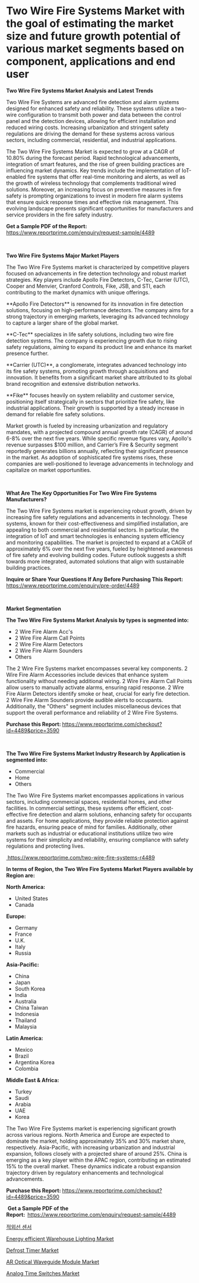 <p><h1>Two Wire Fire Systems Market with the goal of estimating the market size and future growth potential of various market segments based on component, applications and end user</h1></p><p><strong>Two Wire Fire Systems Market Analysis and Latest Trends</strong></p>
<p><p>Two Wire Fire Systems are advanced fire detection and alarm systems designed for enhanced safety and reliability. These systems utilize a two-wire configuration to transmit both power and data between the control panel and the detection devices, allowing for efficient installation and reduced wiring costs. Increasing urbanization and stringent safety regulations are driving the demand for these systems across various sectors, including commercial, residential, and industrial applications.</p><p>The Two Wire Fire Systems Market is expected to grow at a CAGR of 10.80% during the forecast period. Rapid technological advancements, integration of smart features, and the rise of green building practices are influencing market dynamics. Key trends include the implementation of IoT-enabled fire systems that offer real-time monitoring and alerts, as well as the growth of wireless technology that complements traditional wired solutions. Moreover, an increasing focus on preventive measures in fire safety is prompting organizations to invest in modern fire alarm systems that ensure quick response times and effective risk management. This evolving landscape presents significant opportunities for manufacturers and service providers in the fire safety industry.</p></p>
<p><strong>Get a Sample PDF of the Report:&nbsp;</strong> <a href="https://www.reportprime.com/enquiry/request-sample/4489?utm_campaign=39&utm_medium=2&utm_source=Github&utm_content=ia&utm_term=19032025&utm_id=two-wire-fire-systems">https://www.reportprime.com/enquiry/request-sample/4489</a></p>
<p>&nbsp;</p>
<p><strong>Two Wire Fire Systems Major Market Players</strong></p>
<p><p>The Two Wire Fire Systems market is characterized by competitive players focused on advancements in fire detection technology and robust market strategies. Key players include Apollo Fire Detectors, C-Tec, Carrier (UTC), Cooper and Menvier, Cranford Controls, Fike, JSB, and STI, each contributing to the market dynamics with unique offerings.</p><p>**Apollo Fire Detectors** is renowned for its innovation in fire detection solutions, focusing on high-performance detectors. The company aims for a strong trajectory in emerging markets, leveraging its advanced technology to capture a larger share of the global market.</p><p>**C-Tec** specializes in life safety solutions, including two wire fire detection systems. The company is experiencing growth due to rising safety regulations, aiming to expand its product line and enhance its market presence further. </p><p>**Carrier (UTC)**, a conglomerate, integrates advanced technology into its fire safety systems, promoting growth through acquisitions and innovation. It benefits from a significant market share attributed to its global brand recognition and extensive distribution networks.</p><p>**Fike** focuses heavily on system reliability and customer service, positioning itself strategically in sectors that prioritize fire safety, like industrial applications. Their growth is supported by a steady increase in demand for reliable fire safety solutions.</p><p>Market growth is fueled by increasing urbanization and regulatory mandates, with a projected compound annual growth rate (CAGR) of around 6-8% over the next five years. While specific revenue figures vary, Apollo's revenue surpasses $100 million, and Carrier’s Fire & Security segment reportedly generates billions annually, reflecting their significant presence in the market. As adoption of sophisticated fire systems rises, these companies are well-positioned to leverage advancements in technology and capitalize on market opportunities.</p></p>
<p>&nbsp;</p>
<p><strong>What Are The Key Opportunities For Two Wire Fire Systems Manufacturers?</strong></p>
<p><p>The Two Wire Fire Systems market is experiencing robust growth, driven by increasing fire safety regulations and advancements in technology. These systems, known for their cost-effectiveness and simplified installation, are appealing to both commercial and residential sectors. In particular, the integration of IoT and smart technologies is enhancing system efficiency and monitoring capabilities. The market is projected to expand at a CAGR of approximately 6% over the next five years, fueled by heightened awareness of fire safety and evolving building codes. Future outlook suggests a shift towards more integrated, automated solutions that align with sustainable building practices.</p></p>
<p><strong>Inquire or Share Your Questions If Any Before Purchasing This Report:</strong> <a href="https://www.reportprime.com/enquiry/pre-order/4489?utm_campaign=39&utm_medium=2&utm_source=Github&utm_content=ia&utm_term=19032025&utm_id=two-wire-fire-systems">https://www.reportprime.com/enquiry/pre-order/4489</a></p>
<p>&nbsp;</p>
<p><strong>Market Segmentation</strong></p>
<p><strong>The Two Wire Fire Systems Market Analysis by types is segmented into:</strong></p>
<p><ul><li>2 Wire Fire Alarm Acc's</li><li>2 Wire Fire Alarm Call Points</li><li>2 Wire Fire Alarm Detectors</li><li>2 Wire Fire Alarm Sounders</li><li>Others</li></ul></p>
<p><p>The 2 Wire Fire Systems market encompasses several key components. 2 Wire Fire Alarm Accessories include devices that enhance system functionality without needing additional wiring. 2 Wire Fire Alarm Call Points allow users to manually activate alarms, ensuring rapid response. 2 Wire Fire Alarm Detectors identify smoke or heat, crucial for early fire detection. 2 Wire Fire Alarm Sounders provide audible alerts to occupants. Additionally, the "Others" segment includes miscellaneous devices that support the overall performance and reliability of 2 Wire Fire Systems.</p></p>
<p><strong>Purchase this Report:&nbsp;</strong><a href="https://www.reportprime.com/checkout?id=4489&price=3590&utm_campaign=39&utm_medium=2&utm_source=Github&utm_content=ia&utm_term=19032025&utm_id=two-wire-fire-systems">https://www.reportprime.com/checkout?id=4489&price=3590</a></p>
<p>&nbsp;</p>
<p><strong>The Two Wire Fire Systems Market Industry Research by Application is segmented into:</strong></p>
<p><ul><li>Commercial</li><li>Home</li><li>Others</li></ul></p>
<p><p>The Two Wire Fire Systems market encompasses applications in various sectors, including commercial spaces, residential homes, and other facilities. In commercial settings, these systems offer efficient, cost-effective fire detection and alarm solutions, enhancing safety for occupants and assets. For home applications, they provide reliable protection against fire hazards, ensuring peace of mind for families. Additionally, other markets such as industrial or educational institutions utilize two wire systems for their simplicity and reliability, ensuring compliance with safety regulations and protecting lives.</p></p>
<p><a href="https://www.reportprime.com/two-wire-fire-systems-r4489?utm_campaign=39&utm_medium=2&utm_source=Github&utm_content=ia&utm_term=19032025&utm_id=two-wire-fire-systems">&nbsp;https://www.reportprime.com/two-wire-fire-systems-r4489</a></p>
<p><strong>In terms of Region, the Two Wire Fire Systems Market Players available by Region are:</strong></p>
<p>
    <p> <strong> North America: </strong>
        <ul>
            <li>United States</li>
            <li>Canada</li>
        </ul>
        </p> 
    <p> <strong> Europe: </strong>
        <ul>
            <li>Germany</li>
            <li>France</li>
            <li>U.K.</li>
            <li>Italy</li>
            <li>Russia</li>
        </ul>
        </p> 
    <p> <strong> Asia-Pacific: </strong>
        <ul>
            <li>China</li>
            <li>Japan</li>
            <li>South Korea</li>
            <li>India</li>
            <li>Australia</li>
            <li>China Taiwan</li>
            <li>Indonesia</li>
            <li>Thailand</li>
            <li>Malaysia</li>
        </ul>
        </p> 
    <p> <strong> Latin America: </strong>
        <ul>
            <li>Mexico</li>
            <li>Brazil</li>
            <li>Argentina Korea</li>
            <li>Colombia</li>
        </ul>
        </p> 
    <p> <strong> Middle East & Africa: </strong>
        <ul>
            <li>Turkey</li>
            <li>Saudi</li>
            <li>Arabia</li>
            <li>UAE</li>
            <li>Korea</li>
        </ul>
    </p>
    </p>
<p><p>The Two Wire Fire Systems market is experiencing significant growth across various regions. North America and Europe are expected to dominate the market, holding approximately 35% and 30% market share, respectively. Asia-Pacific, with increasing urbanization and industrial expansion, follows closely with a projected share of around 25%. China is emerging as a key player within the APAC region, contributing an estimated 15% to the overall market. These dynamics indicate a robust expansion trajectory driven by regulatory enhancements and technological advancements.</p></p>
<p><strong>Purchase this Report: </strong><a href="https://www.reportprime.com/checkout?id=4489&price=3590&utm_campaign=39&utm_medium=2&utm_source=Github&utm_content=ia&utm_term=19032025&utm_id=two-wire-fire-systems">https://www.reportprime.com/checkout?id=4489&price=3590</a></p>
<p>&nbsp;<strong>Get a Sample PDF of the Report:&nbsp;&nbsp;</strong><a href="https://www.reportprime.com/enquiry/request-sample/4489?utm_campaign=39&utm_medium=2&utm_source=Github&utm_content=ia&utm_term=19032025&utm_id=two-wire-fire-systems">https://www.reportprime.com/enquiry/request-sample/4489</a></p>
<p><strong></strong></p>
<p><p><a href="https://github.com/laholand/Market-Research-Report-List-7/blob/main/341447547527.md?utm_campaign=39&utm_medium=2&utm_source=Github&utm_content=ia&utm_term=19032025&utm_id=two-wire-fire-systems">적외선 센서</a></p><p><a href="https://github.com/panciujoslin3/Market-Research-Report-List-1/blob/main/energy-efficient-warehouse-lighting-market.md?utm_campaign=39&utm_medium=2&utm_source=Github&utm_content=ia&utm_term=19032025&utm_id=two-wire-fire-systems">Energy efficient Warehouse Lighting Market</a></p><p><a href="https://github.com/drielvinki/Market-Research-Report-List-1/blob/main/defrost-timer-market.md?utm_campaign=39&utm_medium=2&utm_source=Github&utm_content=ia&utm_term=19032025&utm_id=two-wire-fire-systems">Defrost Timer Market</a></p><p><a href="https://github.com/uldularido/Market-Research-Report-List-1/blob/main/ar-optical-waveguide-module-market.md?utm_campaign=39&utm_medium=2&utm_source=Github&utm_content=ia&utm_term=19032025&utm_id=two-wire-fire-systems">AR Optical Waveguide Module Market</a></p><p><a href="https://github.com/decockogbaro25/Market-Research-Report-List-1/blob/main/analog-time-switches-market.md?utm_campaign=39&utm_medium=2&utm_source=Github&utm_content=ia&utm_term=19032025&utm_id=two-wire-fire-systems">Analog Time Switches Market</a></p></p>